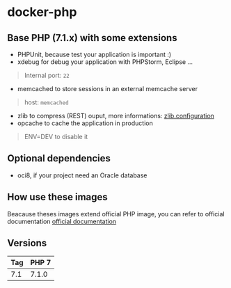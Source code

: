 # docker-php

## Base PHP (7.1.x) with some extensions

- PHPUnit, because test your application is important :)
- xdebug for debug your application with PHPStorm, Eclipse ...
> Internal port: `22`
- memcached to store sessions in an external memcache server
> host: `memcached`
- zlib to compress (REST) ouput, more informations: [zlib.configuration](http://php.net/manual/en/zlib.configuration.php#ini.zlib.output-compression)  
- opcache to cache the application in production
> ENV=DEV to disable it



## Optional dependencies

- oci8, if your project need an Oracle database

## How use these images
Beacause theses images extend official PHP image, you can refer to official documentation [official documentation](https://hub.docker.com/_/php/) 

## Versions
| Tag | PHP 7 
|-----|-------
| 7.1 | 7.1.0

